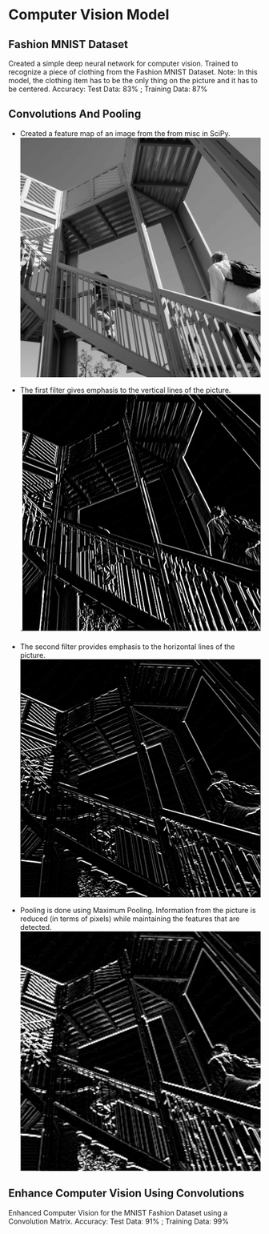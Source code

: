 # Computer Vision Model

## Fashion MNIST Dataset

Created a simple deep neural network for computer vision. Trained to recognize a piece of clothing from the Fashion MNIST Dataset. 
Note: In this model, the clothing item has to be the only thing on the picture and it has to be centered.
Accuracy:
Test Data: 83% ; Training Data: 87%

## Convolutions And Pooling

* Created a feature map of an image from the from misc in SciPy.
    ![Actual image](./assets/proj3ActualImage.png)
* The first filter gives emphasis to the vertical lines of the picture.
    ![Sharpen Vertical lines](./assets/proj3SharpenVerticalLines.png)

* The second filter provides emphasis to the horizontal lines of the picture.
    ![Sharpen Horizontal lines](./assets/proj3SharpenHorizontalLines.png)

* Pooling is done using Maximum Pooling. Information from the picture is reduced (in terms of pixels) while maintaining the features that are detected.
    ![Max Pooling](./assets/proj3PoolingHorizontal.png)


## Enhance Computer Vision Using Convolutions

Enhanced Computer Vision for the MNIST Fashion Dataset using a Convolution Matrix.
Accuracy:
Test Data: 91% ; Training Data: 99%
